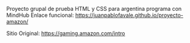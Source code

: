 Proyecto grupal de prueba HTML y CSS para argentina programa con MindHub
Enlace funcional:
https://juanpablofavale.github.io/proyecto-amazon/

Sitio Original:
https://gaming.amazon.com/intro
